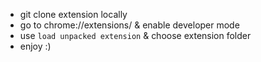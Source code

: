 - git clone extension locally
- go to chrome://extensions/ & enable developer mode
- use `load unpacked extension` & choose extension folder
- enjoy :)